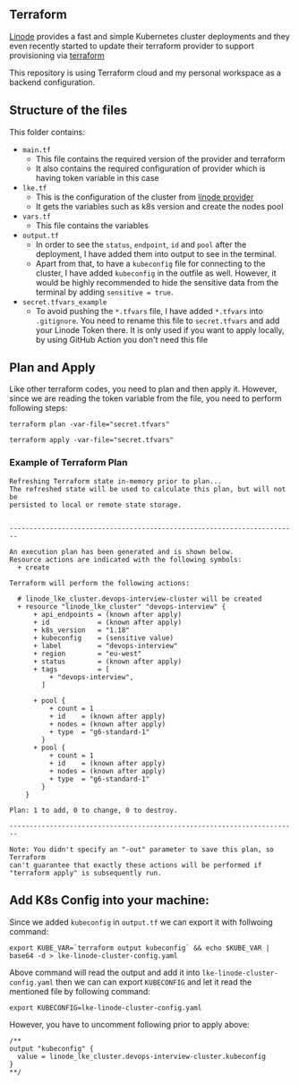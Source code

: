 ## Terraform

[Linode](https://www.linode.com/products/kubernetes/) provides a fast and simple Kubernetes cluster deployments and they even recently started to update their terraform provider to support provisioning via [terraform](https://registry.terraform.io/providers/linode/linode/latest/docs/resources/lke_cluster)

This repository is using Terraform cloud and my personal workspace as a backend configuration.

## Structure of the files

This folder contains:

- `main.tf`
  - This file contains the required version of the provider and terraform
  - It also contains the required configuration of provider which is having token variable in this case
- `lke.tf`
  - This is the configuration of the cluster from [linode provider](https://registry.terraform.io/providers/linode/linode/latest/docs/resources/lke_cluster)
  - It gets the variables such as k8s version and create the nodes pool
- `vars.tf`
  - This file contains the variables
- `output.tf`
  - In order to see the `status`, `endpoint`, `id` and `pool` after the deployment, I have added them into output to see in the terminal.
  - Apart from that, to have a `kubeconfig` file for connecting to the cluster, I have added `kubeconfig` in the outfile as well. However, it would be highly recommended to hide the sensitive data from the terminal by adding `sensitive = true`.
- `secret.tfvars_example`
  - To avoid pushing the `*.tfvars` file, I have added `*.tfvars` into `.gitignore`. You need to rename this file to `secret.tfvars` and add your Linode Token there. It is only used if you want to apply locally, by using GitHub Action you don't need this file

## Plan and Apply

Like other terraform codes, you need to plan and then apply it. However, since we are reading the token variable from the file, you need to perform following steps:

```
terraform plan -var-file="secret.tfvars"
```

```
terraform apply -var-file="secret.tfvars"
```
### Example of Terraform Plan

```
Refreshing Terraform state in-memory prior to plan...
The refreshed state will be used to calculate this plan, but will not be
persisted to local or remote state storage.


------------------------------------------------------------------------

An execution plan has been generated and is shown below.
Resource actions are indicated with the following symbols:
  + create

Terraform will perform the following actions:

  # linode_lke_cluster.devops-interview-cluster will be created
  + resource "linode_lke_cluster" "devops-interview" {
      + api_endpoints = (known after apply)
      + id            = (known after apply)
      + k8s_version   = "1.18"
      + kubeconfig    = (sensitive value)
      + label         = "devops-interview"
      + region        = "eu-west"
      + status        = (known after apply)
      + tags          = [
          + "devops-interview",
        ]

      + pool {
          + count = 1
          + id    = (known after apply)
          + nodes = (known after apply)
          + type  = "g6-standard-1"
        }
      + pool {
          + count = 1
          + id    = (known after apply)
          + nodes = (known after apply)
          + type  = "g6-standard-1"
        }
    }

Plan: 1 to add, 0 to change, 0 to destroy.

------------------------------------------------------------------------

Note: You didn't specify an "-out" parameter to save this plan, so Terraform
can't guarantee that exactly these actions will be performed if
"terraform apply" is subsequently run.
```

## Add K8s Config into your machine:

Since we added `kubeconfig` in `output.tf` we can export it with follwoing command:

```
export KUBE_VAR=`terraform output kubeconfig` && echo $KUBE_VAR | base64 -d > lke-linode-cluster-config.yaml
```
Above command will read the output and add it into `lke-linode-cluster-config.yaml` then we can can export `KUBECONFIG` and let it read the mentioned file by following command:

```
export KUBECONFIG=lke-linode-cluster-config.yaml
```

However, you have to uncomment following prior to apply above:

```
/**
output "kubeconfig" {
  value = linode_lke_cluster.devops-interview-cluster.kubeconfig
}
**/
```